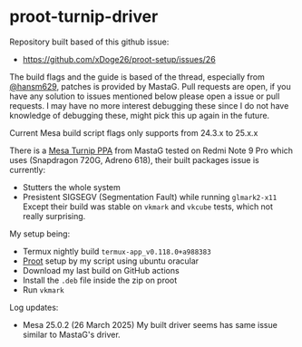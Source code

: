 # proot-turnip-driver

Repository built based of this github issue:
- https://github.com/xDoge26/proot-setup/issues/26

The build flags and the guide is based of the thread, especially from [@hansm629](https://github.com/hansm629), patches is provided by MastaG.
Pull requests are open, if you have any solution to issues mentioned below please open a issue or pull requests.
I may have no more interest debugging these since I do not have knowledge of debugging these, might pick this up again in the future.

Current Mesa build script flags only supports from 24.3.x to 25.x.x

There is a [Mesa Turnip PPA](https://github.com/MastaG/mesa-turnip-ppa) from MastaG tested on Redmi Note 9 Pro which uses (Snapdragon 720G, Adreno 618), their built packages issue is currently:
- Stutters the whole system
- Presistent SIGSEGV (Segmentation Fault) while running `glmark2-x11`
Except their build was stable on `vkmark` and `vkcube` tests, which not really surprising.

My setup being:
- Termux nightly build `termux-app_v0.118.0+a988383`
- [Proot](https://github.com/playbyan1453/ubuntu-termux) setup by my script using ubuntu oracular
- Download my last build on GitHub actions
- Install the `.deb` file inside the zip on proot
- Run `vkmark`

Log updates:
- Mesa 25.0.2 (26 March 2025)
  My built driver seems has same issue similar to MastaG's driver.
